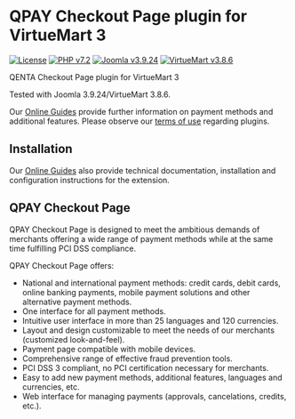 # QPAY Checkout Page plugin for VirtueMart 3

[![License](https://img.shields.io/badge/license-GPLv2-blue.svg)](https://raw.githubusercontent.com/qenta-cee/virtuemart3-qcp/master/LICENSE)
[![PHP v7.2](https://img.shields.io/badge/PHP-v7.2-yellow.svg)](http://www.php.net)
[![Joomla v3.9.24](https://img.shields.io/badge/Joomla-v3.9.24-green.svg)](https://www.joomla.org)
[![VirtueMart v3.8.6](https://img.shields.io/badge/VirtueMart-v3.8.6-green.svg)](https://www.virtuemart.de/)

QENTA Checkout Page plugin for VirtueMart 3

Tested with	Joomla 3.9.24/VirtueMart 3.8.6.

Our [Online Guides](https://guides.qenta.com/) provide further information on payment methods and additional features. Please observe our [terms of use](https://guides.qenta.com/shop_plugins:info#terms_of_use) regarding plugins.

## Installation
Our [Online Guides](https://guides.qenta.com/shop_plugins:virtuemart_qcp:start "Installation details") also provide technical documentation, installation and configuration instructions for the extension.


## QPAY Checkout Page
QPAY Checkout Page is designed to meet the ambitious demands of merchants offering a wide range of payment methods while at the same time fulfilling PCI DSS compliance.

QPAY Checkout Page offers:
- National and international payment methods: credit cards, debit cards, online banking payments, mobile payment solutions and other alternative payment methods.
- One interface for all payment methods.
- Intuitive user interface in more than 25 languages and 120 currencies.
- Layout and design customizable to meet the needs of our merchants (customized look-and-feel).
- Payment page compatible with mobile devices.
- Comprehensive range of effective fraud prevention tools.
- PCI DSS 3 compliant, no PCI certification necessary for merchants.
- Easy to add new payment methods, additional features, languages and currencies, etc.
- Web interface for managing payments (approvals, cancelations, credits, etc.).
